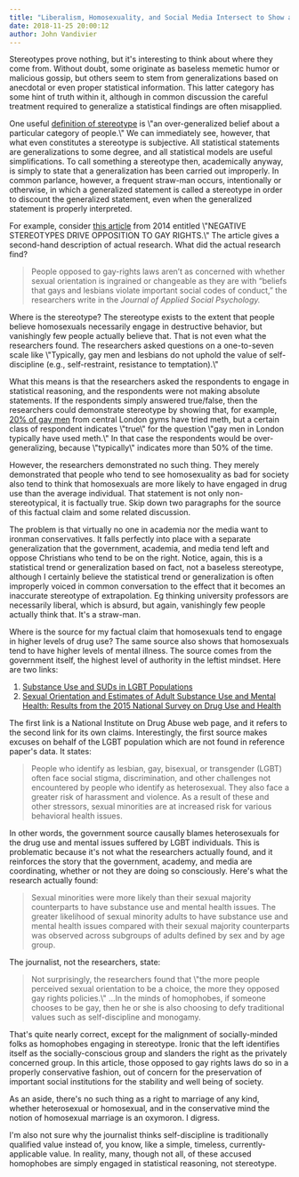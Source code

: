 ```yaml
---
title: "Liberalism, Homosexuality, and Social Media Intersect to Show a Little Truth in Stereotypes"
date: 2018-11-25 20:00:12
author: John Vandivier
---
```




<!-- wp:paragraph -->
<p>Stereotypes prove nothing, but it's interesting to think about where they come from. Without doubt, some originate as baseless memetic humor or malicious gossip, but others seem to stem from generalizations based on anecdotal or even proper statistical information. This latter category has some hint of truth within it, although in common discussion the careful treatment required to generalize a statistical findings are often misapplied.</p>
<!-- /wp:paragraph -->

<!-- wp:paragraph -->
<p>One useful <a href=\"https://en.wikipedia.org/w/index.php?title=Stereotype&amp;oldid=870324888\">definition of stereotype</a> is \"an over-generalized belief about a particular category of people.\" We can immediately see, however, that what even constitutes a stereotype is subjective. All statistical statements are generalizations to some degree, and all statistical models are useful simplifications. To call something a stereotype then, academically anyway, is simply to state that a generalization has been carried out improperly. In common parlance, however, a frequent straw-man occurs, intentionally or otherwise, in which a generalized statement is called a stereotype in order to discount the generalized statement, even when the generalized statement is properly interpreted.</p>
<!-- /wp:paragraph -->

<!-- wp:paragraph -->
<p>For example, consider <a href=\"https://psmag.com/social-justice/negative-stereotypes-drive-opposition-gay-rights-sochi-olympics-74470\">this article</a> from 2014 entitled \"NEGATIVE STEREOTYPES DRIVE OPPOSITION TO GAY RIGHTS.\" The article gives a second-hand description of actual research. What did the actual research find?</p>
<!-- /wp:paragraph -->

<!-- wp:quote -->
<blockquote class=\"wp-block-quote\"><p>People opposed to gay-rights laws aren’t as concerned with whether sexual orientation is ingrained or changeable as they are with “beliefs that gays and lesbians violate important social codes of conduct,” the researchers write in the <em>Journal of Applied Social Psychology.</em> </p></blockquote>
<!-- /wp:quote -->

<!-- wp:paragraph -->
<p>Where is the stereotype? The stereotype exists to the extent that people believe homosexuals necessarily engage in destructive behavior, but vanishingly few people actually believe that. That is not even what the researchers found. The researchers asked questions on a one-to-seven scale like \"Typically, gay men and lesbians do not uphold the value of self-discipline (e.g., self-restraint, resistance to temptation).\"</p>
<!-- /wp:paragraph -->

<!-- wp:paragraph -->
<p>What this means is that the researchers asked the respondents to engage in statistical reasoning, and the respondents were not making absolute statements. If the respondents simply answered true/false, then the researchers could demonstrate stereotype by showing that, for example, <a href=\"https://en.wikipedia.org/w/index.php?title=LGBT_stereotypes&amp;oldid=870039199#Sex_and_drugs\">20% of gay men</a> from central London gyms have tried meth, but a certain class of respondent indicates \"true\" for the question \"gay men in London typically have used meth.\" In that case the respondents would be over-generalizing, because \"typically\" indicates more than 50% of the time.</p>
<!-- /wp:paragraph -->

<!-- wp:paragraph -->
<p>However, the researchers demonstrated no such thing. They merely demonstrated that people who tend to see homosexuality as bad for society also tend to think that homosexuals are more likely to have engaged in drug use than the average individual. That statement is not only non-stereotypical, it is factually true. Skip down two paragraphs for the source of this factual claim and some related discussion.</p>
<!-- /wp:paragraph -->

<!-- wp:paragraph -->
<p>The problem is that virtually no one in academia nor the media want to ironman conservatives. It falls perfectly into place with a separate generalization that the government, academia, and media tend left and oppose Christians who tend to be on the right. Notice, again, this is a statistical trend or generalization based on fact, not a baseless stereotype, although I certainly believe the statistical trend or generalization is often improperly voiced in common conversation to the effect that it becomes an inaccurate stereotype of extrapolation. Eg thinking university professors are necessarily liberal, which is absurd, but again, vanishingly few people actually think that. It's a straw-man.</p>
<!-- /wp:paragraph -->

<!-- wp:paragraph -->
<p>Where is the source for my factual claim that homosexuals tend to engage in higher levels of drug use? The same source also shows that homosexuals tend to have higher levels of mental illness. The source comes from the government itself, the highest level of authority in the leftist mindset. Here are two links:</p>
<!-- /wp:paragraph -->

<!-- wp:list {\"ordered\":true} -->
<ol><li><a href=\"https://www.drugabuse.gov/related-topics/substance-use-suds-in-lgbt-populations\">Substance Use and SUDs in LGBT Populations</a></li><li><a href=\"https://www.samhsa.gov/data/sites/default/files/NSDUH-SexualOrientation-2015/NSDUH-SexualOrientation-2015/NSDUH-SexualOrientation-2015.htm\">Sexual Orientation and Estimates of Adult Substance Use and Mental Health: Results from the 2015 National Survey on Drug Use and Health</a><br/></li></ol>
<!-- /wp:list -->

<!-- wp:paragraph -->
<p>The first link is a National Institute on Drug Abuse web page, and it refers to the second link for its own claims. Interestingly, the first source makes excuses on behalf of the LGBT population which are not found in reference paper's data. It states:</p>
<!-- /wp:paragraph -->

<!-- wp:quote -->
<blockquote class=\"wp-block-quote\"><p>People who identify as lesbian, gay, bisexual, or transgender (LGBT) often face social stigma, discrimination, and other challenges not encountered by people who identify as heterosexual. They also face a greater risk of harassment and violence. As a result of these and other stressors, sexual minorities are at increased risk for various behavioral health issues. </p></blockquote>
<!-- /wp:quote -->

<!-- wp:paragraph -->
<p>In other words, the government source causally blames heterosexuals for the drug use and mental issues suffered by LGBT individuals. This is problematic because it's not what the researchers actually found, and it reinforces the story that the government, academy, and media are coordinating, whether or not they are doing so consciously. Here's what the research actually found:</p>
<!-- /wp:paragraph -->

<!-- wp:quote -->
<blockquote class=\"wp-block-quote\"><p>Sexual minorities were more likely than their sexual majority counterparts to have substance use and mental health issues. The greater likelihood of sexual minority adults to have substance use and mental health issues compared with their sexual majority counterparts was observed across subgroups of adults defined by sex and by age group.</p></blockquote>
<!-- /wp:quote -->

<!-- wp:paragraph -->
<p>The journalist, not the researchers, state:</p>
<!-- /wp:paragraph -->

<!-- wp:quote -->
<blockquote class=\"wp-block-quote\"><p>Not surprisingly, the researchers found that \"the more people perceived sexual orientation to be a choice, the more they opposed gay rights policies.\" ...In the minds of homophobes, if someone chooses to be gay, then he or she is also choosing to defy traditional values such as self-discipline and monogamy. </p></blockquote>
<!-- /wp:quote -->

<!-- wp:paragraph -->
<p>That's quite nearly correct, except for the malignment of socially-minded folks as homophobes engaging in stereotype. Ironic that the left identifies itself as the socially-conscious group and slanders the right as the privately concerned group. In this article, those opposed to gay rights laws do so in a properly conservative fashion, out of concern for the preservation of important social institutions for the stability and well being of society.</p>
<!-- /wp:paragraph -->

<!-- wp:paragraph -->
<p>As an aside, there's no such thing as a right to marriage of any kind, whether heterosexual or homosexual, and in the conservative mind the notion of homosexual marriage is an oxymoron. I digress.</p>
<!-- /wp:paragraph -->

<!-- wp:paragraph -->
<p>I'm also not sure why the journalist thinks self-discipline is traditionally qualified value instead of, you know, like a simple, timeless, currently-applicable value. In reality, many, though not all, of these accused homophobes are simply engaged in statistical reasoning, not stereotype.</p>
<!-- /wp:paragraph -->